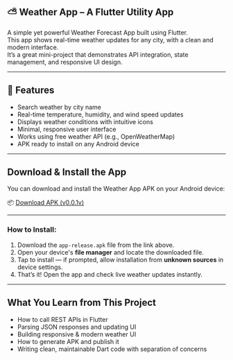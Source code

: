 ## ⛅ Weather App – A Flutter Utility App

A simple yet powerful Weather Forecast App built using Flutter.  
This app shows real-time weather updates for any city, with a clean and modern interface.  
It’s a great mini-project that demonstrates API integration, state management, and responsive UI design.

---

## 🚀 Features

-  Search weather by city name  
-  Real-time temperature, humidity, and wind speed updates  
-  Displays weather conditions with intuitive icons  
-  Minimal, responsive user interface  
-  Works using free weather API (e.g., OpenWeatherMap)  
-  APK ready to install on any Android device  

---

##  Download & Install the App

You can download and install the Weather App APK on your Android device:

📦 [Download APK (v0.0.1v)](https://github.com/Kanan-saini/weather_app/releases/tag/0.0.1v)

---

###  How to Install:

1. Download the `app-release.apk` file from the link above.  
2. Open your device's **file manager** and locate the downloaded file.  
3. Tap to install — if prompted, allow installation from **unknown sources** in device settings.  
4. That’s it! Open the app and check live weather updates instantly.  

---

##  What You Learn from This Project

-  How to call REST APIs in Flutter  
-  Parsing JSON responses and updating UI  
-  Building responsive & modern weather UI  
-  How to generate APK and publish it  
-  Writing clean, maintainable Dart code with separation of concerns  

